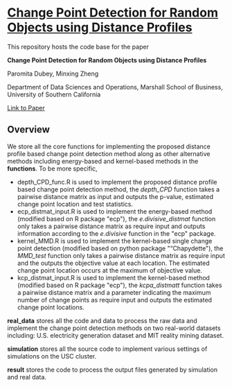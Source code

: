 # [Change Point Detection for Random Objects using Distance Profiles](https://arxiv.org/abs/2311.16025)

This repository hosts the code base for the paper

**Change Point Detection for Random Objects using Distance Profiles**

Paromita Dubey, Minxing Zheng

Department of Data Sciences and Operations, Marshall School of Business, University of Southern California

[Link to Paper](https://arxiv.org/abs/2311.16025)

## Overview

We store all the core functions for implementing the proposed distance profile based change point detection method along as other alternative methods including energy-based and kernel-based methods in the **functions**. To be more specific,

* depth_CPD_func.R is used to implement the proposed distance profile based change point detection method, the *depth_CPD* function takes a pairwise distance matrix as input and outputs the p-value, estimated change point location and test statistics.
* ecp_distmat_input.R is used to implement the energy-based method (modified based on R package "ecp"), the *e.divisive_distmat* function only takes a pairwise distance matrix as require input and outputs information according to the *e.divisive* function in the "ecp" package.
* kernel_MMD.R is  used to implement the kernel-based single change point detection (modified based on python package "“Chapydette"), the *MMD_test* function only takes a pairwise distance matrix as require input and the outputs the objective value at each location. The estimated change point location occurs at the maximum of objective value.
* kcp_distmat_input.R is used to implement the kernel-based method (modified based on R package "ecp"), the *kcpa_distmatt* function takes a pairwise distance matrix and a parameter indicating the maximum number of change points as require input and outputs the estimated change point locations.

**real_data** stores all the code and data to process the raw data and implement the change point detection methods on two real-world datasets including:  U.S. electricity generation dataset and MIT reality mining dataset.

**simulation** stores all the source code to implement various settings of simulations on the USC cluster.

**result** stores the code to process the output files generated by simulation and real data.
